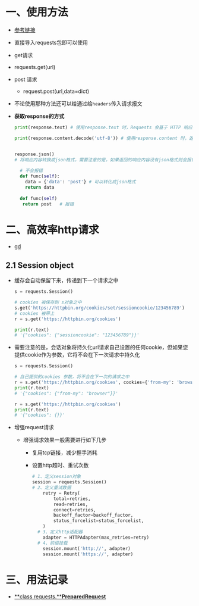 # 一、使用方法

- [参考链接](https://blog.csdn.net/qq_37616069/article/details/80376776?ops_request_misc=%257B%2522request%255Fid%2522%253A%2522165707288916781435431877%2522%252C%2522scm%2522%253A%252220140713.130102334.pc%255Fall.%2522%257D&request_id=165707288916781435431877&biz_id=0&utm_medium=distribute.pc_search_result.none-task-blog-2~all~first_rank_ecpm_v1~hot_rank-1-80376776-null-null.142^v31^pc_rank_34,185^v2^control&utm_term=python+request%E6%A8%A1%E5%9D%97&spm=1018.2226.3001.4187)

- 直接导入requests包即可以使用

-  get请求

  - requests.get(url)

- post 请求

  - request.post(url,data=dict)

- 不论使用那种方法还可以给通过给`headers`传入请求报文

- **获取response的方式**

  ```python
  print(response.text) # 使用response.text 时，Requests 会基于 HTTP 响应的文本编码自动解码响应内容，大多数 Unicode 字符集都能被无缝地解码
  
  print(response.content.decode('utf-8')) # 使用response.content 时，返回的是服务器响应数据的原始二进制字节流，可以用来保存图片等二进制文件,二进制解压后就是response.text
  
  
  response.json() 
  # 将响应内容转换成json格式，需要注意的是，如果返回的响应内容没有json格式则会报错
   
    # 不会报错
    def func(self):
      data = {'data': 'post'} # 可以转化成json格式
      return data
    
    def func(self)
     return post   # 报错
  ```



# 二、高效率http请求

- [gd](https://requests.readthedocs.io/en/latest/)

## 2.1 Session object

- 缓存会自动保留下来，传递到下一个请求之中

  ```python
  s = requests.Session()
  
  # cookies 被保存到 s对象之中
  s.get('https://httpbin.org/cookies/set/sessioncookie/123456789')
  # cookies 被带上
  r = s.get('https://httpbin.org/cookies') 
  
  print(r.text)
  # '{"cookies": {"sessioncookie": "123456789"}}'
  ```

- 需要注意的是，会话对象将持久化url请求自己设置的任何cookie，但如果您提供cookie作为参数，它将不会在下一次请求中持久化

  ```python
  s = requests.Session()
  
  # 自己提供的cookies 参数，将不会在下一次的请求之中
  r = s.get('https://httpbin.org/cookies', cookies={'from-my': 'browser'})
  print(r.text)
  # '{"cookies": {"from-my": "browser"}}'
  
  r = s.get('https://httpbin.org/cookies')
  print(r.text)
  # '{"cookies": {}}'
  ```

- 增强request请求

  - 增强请求效果一般需要进行如下几步

    - 复用tcp链接，减少握手消耗

    - 设置http超时、重试次数

      ```python
      # 1、定义session对象
      session = requests.Session()
      # 2、定义重试数据
          retry = Retry(
              total=retries,
              read=retries,
              connect=retries,
              backoff_factor=backoff_factor,
              status_forcelist=status_forcelist,
          )
        # 3、定义http适配器
          adapter = HTTPAdapter(max_retries=retry)
        # 4、前缀挂载
          session.mount('http://', adapter)
          session.mount('https://', adapter)
      ```

      

# 三、用法记录

- [**class requests.****PreparedRequest**](https://blog.csdn.net/qq_41556318/article/details/86532048#%E4%BA%94%E3%80%81%E6%9B%B4%E4%BD%8E%E7%BA%A7%E5%88%AB%E7%9A%84%E7%B1%BB)